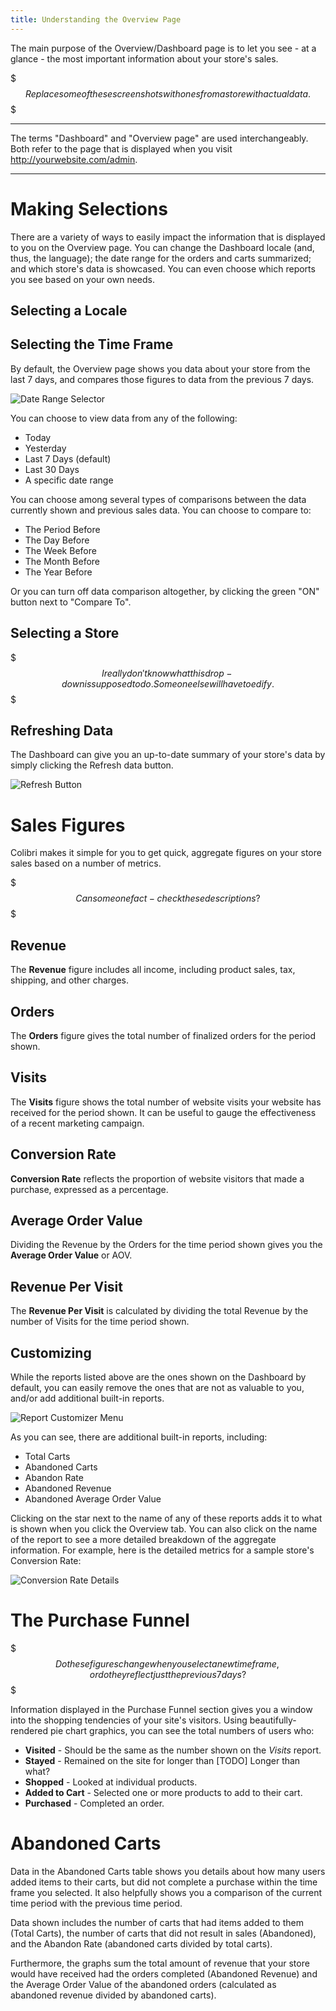 ```yaml
---
title: Understanding the Overview Page
---
```


The main purpose of the Overview/Dashboard page is to let you see - at a glance - the most important information about your store's sales.

$$$
Replace some of these screenshots with ones from a store with actual data.
$$$

***
The terms "Dashboard" and "Overview page" are used interchangeably. Both refer to the page that is displayed when you visit http://yourwebsite.com/admin.
***

# Making Selections

There are a variety of ways to easily impact the information that is displayed to you on the Overview page. You can change the Dashboard locale (and, thus, the language); the date range for the orders and carts summarized; and which store's data is showcased. You can even choose which reports you see based on your own needs.

## Selecting a Locale

## Selecting the Time Frame

By default, the Overview page shows you data about your store from the last 7 days, and compares those figures to data from the previous 7 days.

![Date Range Selector](/images/user/jirafe/date_range_selector.jpg)

You can choose to view data from any of the following:

* Today
* Yesterday
* Last 7 Days (default)
* Last 30 Days
* A specific date range

You can choose among several types of comparisons between the data currently shown and previous sales data. You can choose to compare to:

* The Period Before
* The Day Before
* The Week Before
* The Month Before
* The Year Before

Or you can turn off data comparison altogether, by clicking the green "ON" button next to "Compare To".

## Selecting a Store

$$$
I really don't know what this drop-down is supposed to do. Someone else will have to edify.
$$$

## Refreshing Data

The Dashboard can give you an up-to-date summary of your store's data by simply clicking the Refresh data button.

![Refresh Button](/images/user/jirafe/refresh_dashboard_button.jpg)

# Sales Figures

Colibri makes it simple for you to get quick, aggregate figures on your store sales based on a number of metrics.

$$$
Can someone fact-check these descriptions?
$$$

## Revenue

The **Revenue** figure includes all income, including product sales, tax, shipping, and other charges.

## Orders

The **Orders** figure gives the total number of finalized orders for the period shown.

## Visits

The **Visits** figure shows the total number of website visits your website has received for the period shown. It can be useful to gauge the effectiveness of a recent marketing campaign.

## Conversion Rate

**Conversion Rate** reflects the proportion of website visitors that made a purchase, expressed as a percentage.

## Average Order Value

Dividing the Revenue by the Orders for the time period shown gives you the **Average Order Value** or AOV.

## Revenue Per Visit

The **Revenue Per Visit** is calculated by dividing the total Revenue by the number of Visits for the time period shown.

## Customizing

While the reports listed above are the ones shown on the Dashboard by default, you can easily remove the ones that are not as valuable to you, and/or add additional built-in reports.

![Report Customizer Menu](/images/user/jirafe/report_customizer.jpg)

As you can see, there are additional built-in reports, including:

* Total Carts
* Abandoned Carts
* Abandon Rate
* Abandoned Revenue
* Abandoned Average Order Value

Clicking on the star next to the name of any of these reports adds it to what is shown when you click the Overview tab. You can also click on the name of the report to see a more detailed breakdown of the aggregate information. For example, here is the detailed metrics for a sample store's Conversion Rate:

![Conversion Rate Details](/images/user/jirafe/conversion_rate_detail.jpg)

# The Purchase Funnel

$$$
Do these figures change when you select a new time frame, or do they reflect just the previous 7 days?
$$$

Information displayed in the Purchase Funnel section gives you a window into the shopping tendencies of your site's visitors. Using beautifully-rendered pie chart graphics, you can see the total numbers of users who:

* **Visited** - Should be the same as the number shown on the *Visits* report.
* **Stayed** - Remained on the site for longer than [TODO] Longer than what?
* **Shopped** - Looked at individual products.
* **Added to Cart** - Selected one or more products to add to their cart.
* **Purchased** - Completed an order.

# Abandoned Carts

Data in the Abandoned Carts table shows you details about how many users added items to their carts, but did not complete a purchase within the time frame you selected. It also helpfully shows you a comparison of the current time period with the previous time period.

Data shown includes the number of carts that had items added to them (Total Carts), the number of carts that did not result in sales (Abandoned), and the Abandon Rate (abandoned carts divided by total carts).

Furthermore, the graphs sum the total amount of revenue that your store would have received had the orders completed (Abandoned Revenue) and the Average Order Value of the abandoned orders (calculated as abandoned revenue divided by abandoned carts).
